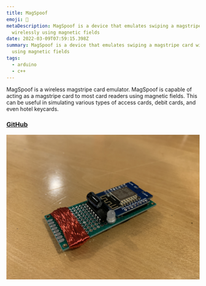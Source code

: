 ```yaml
---
title: MagSpoof
emoji: 🧲
metaDescription: MagSpoof is a device that emulates swiping a magstripe card
  wirelessly using magnetic fields
date: 2022-03-09T07:59:15.398Z
summary: MagSpoof is a device that emulates swiping a magstripe card wirelessly
  using magnetic fields
tags:
  - arduino
  - c++
---
```

MagSpoof is a wireless magstripe card emulator. MagSpoof is capable of acting as a magstripe card to most card readers using magnetic fields. This can be useful in simulating various types of access cards, debit cards, and even hotel keycards.

### [GitHub](https://github.com/shiv213/MagSpoof)

![magspoof](/static/img/soldered.jpg "magspoof")